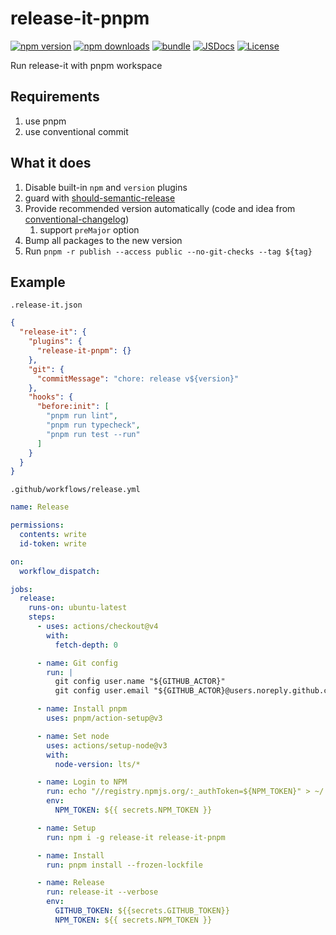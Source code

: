# release-it-pnpm

[![npm version][npm-version-src]][npm-version-href]
[![npm downloads][npm-downloads-src]][npm-downloads-href]
[![bundle][bundle-src]][bundle-href]
[![JSDocs][jsdocs-src]][jsdocs-href]
[![License][license-src]][license-href]

Run release-it with pnpm workspace

## Requirements

1. use pnpm
1. use conventional commit

## What it does

1. Disable built-in `npm` and `version` plugins
1. guard with [should-semantic-release](https://github.com/JoshuaKGoldberg/should-semantic-release)
1. Provide recommended version automatically (code and idea from [conventional-changelog](https://github.com/release-it/conventional-changelog))
   1. support `preMajor` option
1. Bump all packages to the new version
1. Run `pnpm -r publish --access public --no-git-checks --tag ${tag}`

## Example

`.release-it.json`

```json
{
  "release-it": {
    "plugins": {
      "release-it-pnpm": {}
    },
    "git": {
      "commitMessage": "chore: release v${version}"
    },
    "hooks": {
      "before:init": [
        "pnpm run lint",
        "pnpm run typecheck",
        "pnpm run test --run"
      ]
    }
  }
}
```

`.github/workflows/release.yml`

```yaml
name: Release

permissions:
  contents: write
  id-token: write

on:
  workflow_dispatch:

jobs:
  release:
    runs-on: ubuntu-latest
    steps:
      - uses: actions/checkout@v4
        with:
          fetch-depth: 0

      - name: Git config
        run: |
          git config user.name "${GITHUB_ACTOR}"
          git config user.email "${GITHUB_ACTOR}@users.noreply.github.com"

      - name: Install pnpm
        uses: pnpm/action-setup@v3

      - name: Set node
        uses: actions/setup-node@v3
        with:
          node-version: lts/*

      - name: Login to NPM
        run: echo "//registry.npmjs.org/:_authToken=${NPM_TOKEN}" > ~/.npmrc
        env:
          NPM_TOKEN: ${{ secrets.NPM_TOKEN }}

      - name: Setup
        run: npm i -g release-it release-it-pnpm

      - name: Install
        run: pnpm install --frozen-lockfile

      - name: Release
        run: release-it --verbose
        env:
          GITHUB_TOKEN: ${{secrets.GITHUB_TOKEN}}
          NPM_TOKEN: ${{ secrets.NPM_TOKEN }}
```

<!-- Badges -->

[npm-version-src]: https://img.shields.io/npm/v/release-it-pnpm?style=flat&colorA=080f12&colorB=1fa669
[npm-version-href]: https://npmjs.com/package/release-it-pnpm
[npm-downloads-src]: https://img.shields.io/npm/dm/release-it-pnpm?style=flat&colorA=080f12&colorB=1fa669
[npm-downloads-href]: https://npmjs.com/package/release-it-pnpm
[bundle-src]: https://img.shields.io/bundlephobia/minzip/release-it-pnpm?style=flat&colorA=080f12&colorB=1fa669&label=minzip
[bundle-href]: https://bundlephobia.com/result?p=release-it-pnpm
[license-src]: https://img.shields.io/github/license/hyoban/release-it-pnpm.svg?style=flat&colorA=080f12&colorB=1fa669
[license-href]: https://github.com/hyoban/release-it-pnpm/blob/main/LICENSE
[jsdocs-src]: https://img.shields.io/badge/jsdocs-reference-080f12?style=flat&colorA=080f12&colorB=1fa669
[jsdocs-href]: https://www.jsdocs.io/package/release-it-pnpm
